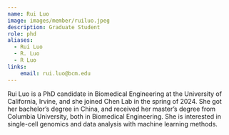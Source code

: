 ```yaml
---
name: Rui Luo
image: images/member/ruiluo.jpeg
description: Graduate Student
role: phd
aliases:
  - Rui Luo
  - R. Luo
  - R Luo
links:
    email: rui.luo@bcm.edu
---
```


Rui Luo is a PhD candidate in Biomedical Engineering at the University of California, Irvine, and she joined Chen Lab in the spring of 2024. She got her bachelor’s degree in China, and received her master’s degree from Columbia University, both in Biomedical Engineering. She is interested in single-cell genomics and data analysis with machine learning methods.
